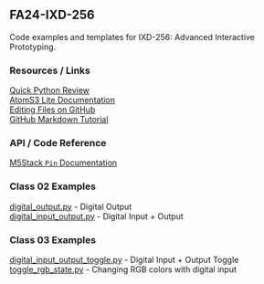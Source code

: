 ## FA24-IXD-256  

Code examples and templates for IXD-256: Advanced Interactive Prototyping.  

### Resources / Links  

[Quick Python Review](extras/python-review.md)  
[AtomS3 Lite Documentation](https://docs.m5stack.com/en/core/AtomS3%20Lite)  
[Editing Files on GitHub](https://docs.github.com/en/repositories/working-with-files/managing-files/editing-files)  
[GitHub Markdown Tutorial](https://docs.github.com/en/get-started/writing-on-github/getting-started-with-writing-and-formatting-on-github/basic-writing-and-formatting-syntax)  
  
### API / Code Reference  

[M5Stack `Pin` Documentation](https://uiflow-micropython.readthedocs.io/en/latest/hardware/pin.html)
  
### Class 02 Examples

[digital_output.py](class02/digital_output.py) - Digital Output  
[digital_input_output.py](class02/digital_input_output.py) - Digital Input + Output 

### Class 03 Examples
  
[digital_input_output_toggle.py](class03/digital_input_output_toggle.py) - Digital Input + Output Toggle  
[toggle_rgb_state.py](class03/toggle_rgb_state.py) - Changing RGB colors with digital input 